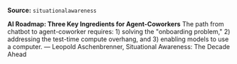 **Source:** `situationalawareness`

**AI Roadmap: Three Key Ingredients for Agent-Coworkers**
The path from chatbot to agent-coworker requires: 1) solving the "onboarding problem," 2) addressing the test-time compute overhang, and 3) enabling models to use a computer. — Leopold Aschenbrenner, Situational Awareness: The Decade Ahead
